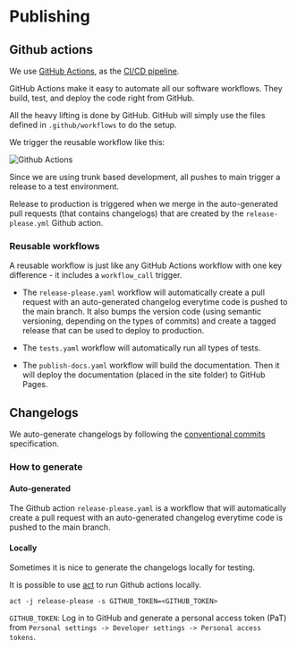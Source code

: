 # Publishing

## Github actions

We use [GitHub Actions](https://docs.github.com/en/actions), as the [CI/CD pipeline](https://github.com/equinor/template-fastapi-react/actions).

GitHub Actions make it easy to automate all our software workflows. They build, test, and deploy the code right from GitHub.

All the heavy lifting is done by GitHub. GitHub will simply use the files defined in `.github/workflows` to do the setup.

We trigger the reusable workflow like this:

![Github Actions](/img/github-actions.svg)


Since we are using trunk based development, all pushes to main trigger a release to a test environment.

Release to production is triggered when we merge in the auto-generated pull requests (that contains changelogs) that are created by the `release-please.yml` Github action. 

### Reusable workflows

A reusable workflow is just like any GitHub Actions workflow with one key difference - it includes a `workflow_call` trigger.

* The `release-please.yaml` workflow will automatically create a pull request with an auto-generated changelog everytime code is pushed to the main branch. It also bumps the version code (using semantic versioning, depending on the types of commits) and create a tagged release that can be used to deploy to production.

* The `tests.yaml` workflow will automatically run all types of tests.

* The `publish-docs.yaml` workflow will build the documentation. Then it will deploy the documentation (placed in the site folder) to GitHub Pages.

## Changelogs

We auto-generate changelogs by following the [conventional commits](https://www.conventionalcommits.org/en/v1.0.0/) specification.

### How to generate

#### Auto-generated

The Github action `release-please.yaml` is a workflow that will automatically create a pull request with an auto-generated changelog everytime code is pushed to the main branch.

#### Locally

Sometimes it is nice to generate the changelogs locally for testing.

It is possible to use [act](https://github.com/nektos/act) to run Github actions locally.

```shell
act -j release-please -s GITHUB_TOKEN=<GITHUB_TOKEN>
````

`GITHUB_TOKEN`: Log in to GitHub and generate a personal access token (PaT) from `Personal settings -> Developer settings -> Personal access tokens`.
